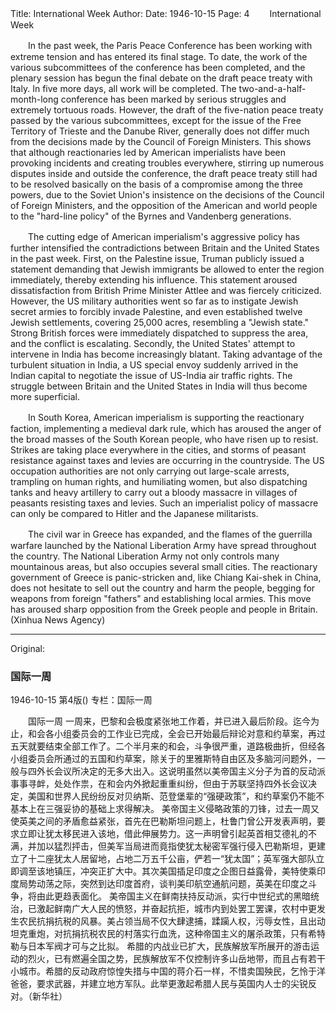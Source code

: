 Title: International Week
Author:
Date: 1946-10-15
Page: 4
　　International Week

　　In the past week, the Paris Peace Conference has been working with extreme tension and has entered its final stage. To date, the work of the various subcommittees of the conference has been completed, and the plenary session has begun the final debate on the draft peace treaty with Italy. In five more days, all work will be completed. The two-and-a-half-month-long conference has been marked by serious struggles and extremely tortuous roads. However, the draft of the five-nation peace treaty passed by the various subcommittees, except for the issue of the Free Territory of Trieste and the Danube River, generally does not differ much from the decisions made by the Council of Foreign Ministers. This shows that although reactionaries led by American imperialists have been provoking incidents and creating troubles everywhere, stirring up numerous disputes inside and outside the conference, the draft peace treaty still had to be resolved basically on the basis of a compromise among the three powers, due to the Soviet Union's insistence on the decisions of the Council of Foreign Ministers, and the opposition of the American and world people to the "hard-line policy" of the Byrnes and Vandenberg generations.

　　The cutting edge of American imperialism's aggressive policy has further intensified the contradictions between Britain and the United States in the past week. First, on the Palestine issue, Truman publicly issued a statement demanding that Jewish immigrants be allowed to enter the region immediately, thereby extending his influence. This statement aroused dissatisfaction from British Prime Minister Attlee and was fiercely criticized. However, the US military authorities went so far as to instigate Jewish secret armies to forcibly invade Palestine, and even established twelve Jewish settlements, covering 25,000 acres, resembling a "Jewish state." Strong British forces were immediately dispatched to suppress the area, and the conflict is escalating. Secondly, the United States' attempt to intervene in India has become increasingly blatant. Taking advantage of the turbulent situation in India, a US special envoy suddenly arrived in the Indian capital to negotiate the issue of US-India air traffic rights. The struggle between Britain and the United States in India will thus become more superficial.

　　In South Korea, American imperialism is supporting the reactionary faction, implementing a medieval dark rule, which has aroused the anger of the broad masses of the South Korean people, who have risen up to resist. Strikes are taking place everywhere in the cities, and storms of peasant resistance against taxes and levies are occurring in the countryside. The US occupation authorities are not only carrying out large-scale arrests, trampling on human rights, and humiliating women, but also dispatching tanks and heavy artillery to carry out a bloody massacre in villages of peasants resisting taxes and levies. Such an imperialist policy of massacre can only be compared to Hitler and the Japanese militarists.

　　The civil war in Greece has expanded, and the flames of the guerrilla warfare launched by the National Liberation Army have spread throughout the country. The National Liberation Army not only controls many mountainous areas, but also occupies several small cities. The reactionary government of Greece is panic-stricken and, like Chiang Kai-shek in China, does not hesitate to sell out the country and harm the people, begging for weapons from foreign "fathers" and establishing local armies. This move has aroused sharp opposition from the Greek people and people in Britain. (Xinhua News Agency)



<hr /> 

Original: 


### 国际一周

1946-10-15
第4版()
专栏：国际一周

　　国际一周
    一周来，巴黎和会极度紧张地工作着，并已进入最后阶段。迄今为止，和会各小组委员会的工作业已完成，全会已开始最后辩论对意和约草案，再过五天就要结束全部工作了。二个半月来的和会，斗争很严重，道路极曲折，但经各小组委员会所通过的五国和约草案，除关于的里雅斯特自由区及多脑河问题外，一般与四外长会议所决定的无多大出入。这说明虽然以美帝国主义分子为首的反动派事事寻衅，处处作祟，在和会内外掀起重重纠纷，但由于苏联坚持四外长会议决定，美国和世界人民纷纷反对贝纳斯、范登堡辈的“强硬政策”，和约草案仍不能不基本上在三强妥协的基础上求得解决。
    美帝国主义侵略政策的刀锋，过去一周又使英美之间的矛盾愈益紧张，首先在巴勒斯坦问题上，杜鲁门曾公开发表声明，要求立即让犹太移民进入该地，借此伸展势力。这一声明曾引起英首相艾德礼的不满，并加以猛烈抨击，但美军当局进而竟指使犹太秘密军强行侵入巴勒斯坦，更建立了十二座犹太人居留地，占地二万五千公亩，俨若一“犹太国”；英军强大部队立即调至该地镇压，冲突正扩大中。其次美国插足印度之企图日益露骨，美特使乘印度局势动荡之际，突然到达印度首府，谈判美印航空通航问题，英美在印度之斗争，将由此更趋表面化。
    美帝国主义在鲜南扶持反动派，实行中世纪式的黑暗统治，已激起鲜南广大人民的愤怒，并奋起抗拒，城市内到处罢工罢课，农村中更发生农民抗捐抗税的风暴。美占领当局不仅大肆逮捕，蹂躏人权，污辱女性，且出动坦克重炮，对抗捐抗税农民的村落实行血洗，这种帝国主义的屠杀政策，只有希特勒与日本军阀才可与之比拟。
    希腊的内战业已扩大，民族解放军所展开的游击运动的烈火，已有燃遍全国之势，民族解放军不仅控制许多山岳地带，而且占有若干小城市。希腊的反动政府惊惶失措与中国的蒋介石一样，不惜卖国殃民，乞怜于洋爸爸，要求武器，并建立地方军队。此举更激起希腊人民与英国内人士的尖锐反对。（新华社）
